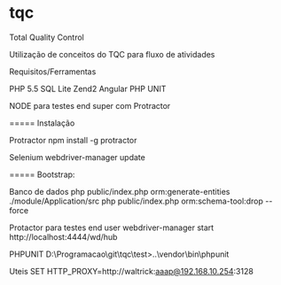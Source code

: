 # tqc
Total Quality Control

Utilização de conceitos do TQC para fluxo de atividades

Requisitos/Ferramentas

PHP 5.5
SQL Lite
Zend2
Angular
PHP UNIT

NODE para testes end super com Protractor

=====
Instalação

Protractor
npm install -g protractor

Selenium
webdriver-manager update

=====
Bootstrap:

Banco de dados
php public/index.php orm:generate-entities ./module/Application/src
php public/index.php orm:schema-tool:drop --force


Protactor para testes end user
webdriver-manager start
http://localhost:4444/wd/hub

PHPUNIT
D:\Programacao\git\tqc\test>..\vendor\bin\phpunit

Uteis
SET HTTP_PROXY=http://waltrick:aaap@192.168.10.254:3128
